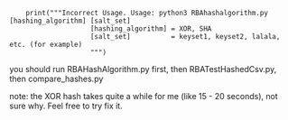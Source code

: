         print("""Incorrect Usage. Usage: python3 RBAhashalgorithm.py [hashing_algorithm] [salt_set]
                        [hashing_algorithm] = XOR, SHA
                        [salt_set]          = keyset1, keyset2, lalala, etc. (for example)
                        """)





                        
you should run RBAHashAlgorithm.py first, then RBATestHashedCsv.py, then compare_hashes.py

note: the XOR hash takes quite a while for me (like 15 - 20 seconds), not sure why. Feel free to try fix it.

  
